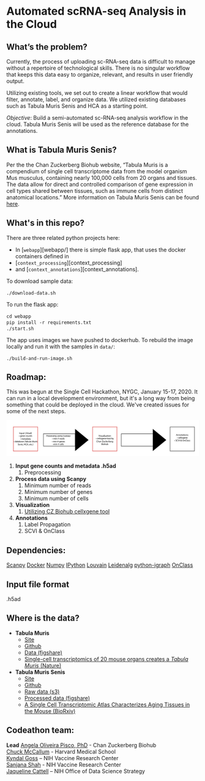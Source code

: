 # Automated scRNA-seq Analysis in the Cloud #

## What’s the problem?

Currently, the process of uploading sc-RNA-seq data is difficult to manage without a repertoire of technological skills. There is no singular workflow that keeps this data easy to organize, relevant, and results in user friendly output.

Utilizing existing tools, we set out to create a linear workflow that would filter, annotate, label, and organize data. We utilized existing databases such as Tabula Muris Senis and HCA as a starting point.

*Objective*: Build a semi-automated sc-RNA-seq analysis workflow in the cloud. Tabula Muris Senis will be used as the reference database for the annotations.

## What is Tabula Muris Senis?

Per the the Chan Zuckerberg Biohub website, “Tabula Muris is a compendium of single cell transcriptome data from the model organism Mus musculus, containing nearly 100,000 cells from 20 organs and tissues. The data allow for direct and controlled comparison of gene expression in cell types shared between tissues, such as immune cells from distinct anatomical locations.” More information on Tabula Muris Senis can be found [here](https://tabula-muris.ds.czbiohub.org).

## What's in this repo?

There are three related python projects here:
- In [`webapp`][webapp/] there is simple flask app, that uses the docker containers defined in
- [`context_processing`][context_processing]
- and [`context_annotations`][context_annotations].

To download sample data:
```
./download-data.sh
```

To run the flask app:
```
cd webapp
pip install -r requirements.txt
./start.sh
```

The app uses images we have pushed to dockerhub.
To rebuild the image locally and run it with the samples in `data/`:
```
./build-and-run-image.sh
```

## Roadmap:

This was begun at the Single Cell Hackathon, NYGC, January 15-17, 2020.
It can run in a local development environment, but it's a long way from
being something that could be deployed in the cloud. We've created issues
for some of the next steps.

![PLACEHOLDER](block-diagram.jpg)

1. **Input gene counts and metadata .h5ad**  
    1. Preprocessing  
2. **Process data using Scanpy**  
    1. Minimum number of reads  
    2. Minimum number of genes  
    3. Minimum number of cells  
3. **Visualization**  
    1. [Utilizing CZ Biohub cellxgene tool](https://tabula-muris-senis.ds.czbiohub.org/all/scVI-UMAP/)  
4. **Annotations**  
    1. Label Propagation  
    2. SCVI & OnClass

## Dependencies:

[Scanpy]( https://icb-scanpy.readthedocs-hosted.com/en/stable/)
[Docker]( https://www.docker.com/)
[Numpy]( https://numpy.org/)
[IPython]( https://ipython.org/)
[Louvain]( https://pypi.org/project/louvain/)
[Leidenalg]( https://pypi.org/project/leidenalg/)
[python-igraph]( https://igraph.org/python/)
[OnClass](https://pypi.org/project/OnClass/)

## Input file format
.h5ad

  ## Where is the data?
  - **Tabula Muris**
    - [Site](https://tabula-muris.ds.czbiohub.org/)
    - [Github](https://github.com/czbiohub/tabula-muris)
    - [Data (figshare)](https://figshare.com/projects/Tabula_Muris_Transcriptomic_characterization_of_20_organs_and_tissues_from_Mus_musculus_at_single_cell_resolution/27733)
    - [Single-cell transcriptomics of 20 mouse organs creates a *Tabula Muris* (Nature)](https://www.nature.com/articles/s41586-018-0590-4)
  - **Tabula Muris Senis**
    - [Site](https://tabula-muris-senis.ds.czbiohub.org/)
    - [Github](https://github.com/czbiohub/tabula-muris-senis)
    - [Raw data (s3)](https://s3.console.aws.amazon.com/s3/buckets/czb-tabula-muris-senis/)
    - [Processed data (figshare)](https://figshare.com/projects/Tabula_Muris_Senis/64982)
    - [A Single Cell Transcriptomic Atlas Characterizes Aging Tissues in the Mouse (BioRxiv)](https://www.biorxiv.org/content/10.1101/661728v2)

  ## Codeathon team:
**Lead** [Angela Oliveira Pisco, PhD](https://github.com/aopisco) - Chan Zuckerberg Biohub  
[Chuck McCallum](https://github.com/mccalluc) - Harvard Medical School  
[Kyndal Goss](https://github.com/klg11585) – NIH Vaccine Research Center  
[Sanjana Shah](https://github.com/shahsanjana) - NIH Vaccine Research Center  
[Jaqueline Cattell](https://github.com/cattellj) – NIH Office of Data Science Strategy  
